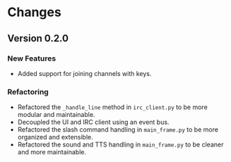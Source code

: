# Changes

## Version 0.2.0

### New Features

*   Added support for joining channels with keys.

### Refactoring

*   Refactored the `_handle_line` method in `irc_client.py` to be more modular and maintainable.
*   Decoupled the UI and IRC client using an event bus.
*   Refactored the slash command handling in `main_frame.py` to be more organized and extensible.
*   Refactored the sound and TTS handling in `main_frame.py` to be cleaner and more maintainable.